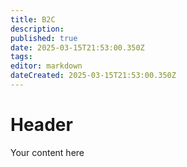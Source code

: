 ```yaml
---
title: B2C
description: 
published: true
date: 2025-03-15T21:53:00.350Z
tags: 
editor: markdown
dateCreated: 2025-03-15T21:53:00.350Z
---
```


# Header
Your content here
